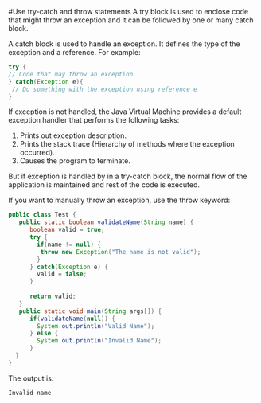 #Use try-catch and throw statements
A try block is used to enclose code that might throw an exception and it can be followed by one or many catch block. 

A catch block is used to handle an exception. It defines the type of the exception and a reference. For example:
````java
try {  
// Code that may throw an exception  
} catch(Exception e){
 // Do something with the exception using reference e
} 
````

If exception is not handled, the Java Virtual Machine provides a default exception handler that performs the following tasks:

1. Prints out exception description.
2. Prints the stack trace (Hierarchy of methods where the exception occurred).
3. Causes the program to terminate.

But if exception is handled by in a try-catch block, the normal flow of the application is maintained and rest of the code is executed.

If you want to manually throw an exception, use the throw keyword:
````java
public class Test {  
   public static boolean validateName(String name) {
      boolean valid = true;
      try {
        if(name != null) {
         throw new Exception("The name is not valid");
        }
      } catch(Exception e) {
        valid = false;
      }
      
      return valid;
   }  
   public static void main(String args[]) {  
      if(validateName(null)) {
        System.out.println("Valid Name");
      } else {
        System.out.println("Invalid Name");
      }
  }  
} 
````
The output is:
````
Invalid name
````
